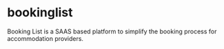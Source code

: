 # bookinglist
Booking List is a SAAS based platform to simplify the booking process for accommodation providers.
